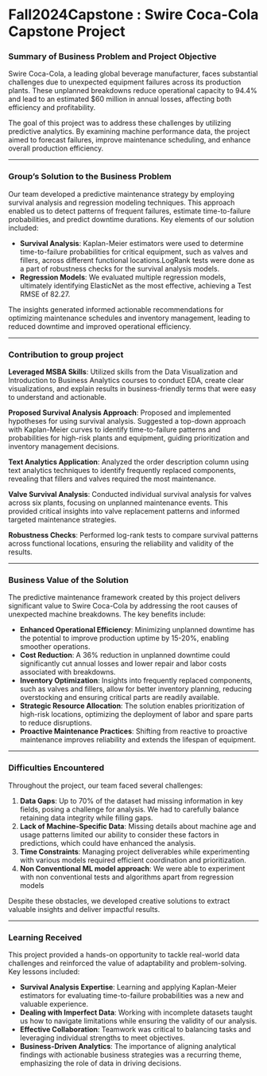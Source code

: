 # Fall2024Capstone : Swire Coca-Cola Capstone Project

### **Summary of Business Problem and Project Objective**  
Swire Coca-Cola, a leading global beverage manufacturer, faces substantial challenges due to unexpected equipment failures across its production plants. These unplanned breakdowns reduce operational capacity to 94.4% and lead to an estimated $60 million in annual losses, affecting both efficiency and profitability.

The goal of this project was to address these challenges by utilizing predictive analytics. By examining machine performance data, the project aimed to forecast failures, improve maintenance scheduling, and enhance overall production efficiency.

---

### **Group’s Solution to the Business Problem**  
Our team developed a predictive maintenance strategy by employing survival analysis and regression modeling techniques. This approach enabled us to detect patterns of frequent failures, estimate time-to-failure probabilities, and predict downtime durations. Key elements of our solution included:

- **Survival Analysis**: Kaplan-Meier estimators were used to determine time-to-failure probabilities for critical equipment, such as valves and fillers, across different functional locations.LogRank tests were done as a part of robustness checks for the survival analysis models.
- **Regression Models**: We evaluated multiple regression models, ultimately identifying ElasticNet as the most effective, achieving a Test RMSE of 82.27.  

The insights generated informed actionable recommendations for optimizing maintenance schedules and inventory management, leading to reduced downtime and improved operational efficiency.

---

### **Contribution to group project**

**Leveraged MSBA Skills**: Utilized skills from the Data Visualization and Introduction to Business Analytics courses to conduct EDA, create clear visualizations, and explain results in business-friendly terms that were easy to understand and actionable.

**Proposed Survival Analysis Approach**: Proposed and implemented hypotheses for using survival analysis. Suggested a top-down approach with Kaplan-Meier curves to identify time-to-failure patterns and probabilities for high-risk plants and equipment, guiding prioritization and inventory management decisions.

**Text Analytics Application**: Analyzed the order description column using text analytics techniques to identify frequently replaced components, revealing that fillers and valves required the most maintenance.

**Valve Survival Analysis**: Conducted individual survival analysis for valves across six plants, focusing on unplanned maintenance events. This provided critical insights into valve replacement patterns and informed targeted maintenance strategies.

**Robustness Checks**: Performed log-rank tests to compare survival patterns across functional locations, ensuring the reliability and validity of the results.


---

### **Business Value of the Solution**  
The predictive maintenance framework created by this project delivers significant value to Swire Coca-Cola by addressing the root causes of unexpected machine breakdowns. The key benefits include:

- **Enhanced Operational Efficiency**: Minimizing unplanned downtime has the potential to improve production uptime by 15-20%, enabling smoother operations.  
- **Cost Reduction**: A 36% reduction in unplanned downtime could significantly cut annual losses and lower repair and labor costs associated with breakdowns.  
- **Inventory Optimization**: Insights into frequently replaced components, such as valves and fillers, allow for better inventory planning, reducing overstocking and ensuring critical parts are readily available.  
- **Strategic Resource Allocation**: The solution enables prioritization of high-risk locations, optimizing the deployment of labor and spare parts to reduce disruptions.  
- **Proactive Maintenance Practices**: Shifting from reactive to proactive maintenance improves reliability and extends the lifespan of equipment.  

---

### **Difficulties Encountered**  
Throughout the project, our team faced several challenges:

1. **Data Gaps**: Up to 70% of the dataset had missing information in key fields, posing a challenge for analysis. We had to carefully balance retaining data integrity while filling gaps.  
2. **Lack of Machine-Specific Data**: Missing details about machine age and usage patterns limited our ability to consider these factors in predictions, which could have enhanced the analysis.  
3. **Time Constraints**: Managing project deliverables while experimenting with various models required efficient coordination and prioritization.
4. **Non Conventional ML model approach**: We were able to experiment with non conventional tests and algorithms apart from regression models

Despite these obstacles, we developed creative solutions to extract valuable insights and deliver impactful results.

---

### **Learning Received**  
This project provided a hands-on opportunity to tackle real-world data challenges and reinforced the value of adaptability and problem-solving. Key lessons included:

- **Survival Analysis Expertise**: Learning and applying Kaplan-Meier estimators for evaluating time-to-failure probabilities was a new and valuable experience.  
- **Dealing with Imperfect Data**: Working with incomplete datasets taught us how to navigate limitations while ensuring the validity of our analysis.  
- **Effective Collaboration**: Teamwork was critical to balancing tasks and leveraging individual strengths to meet objectives.  
- **Business-Driven Analytics**: The importance of aligning analytical findings with actionable business strategies was a recurring theme, emphasizing the role of data in driving decisions.  
